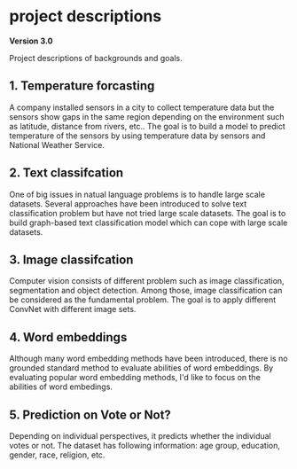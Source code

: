 # project descriptions

**Version 3.0**

Project descriptions of backgrounds and goals. 

## 1. Temperature forcasting

A company installed sensors in a city to collect temperature data but the sensors show gaps in the same region depending on the environment such as latitude, distance from rivers, etc.. The goal is to build a model to predict temperature of the sensors by using temperature data by sensors and National Weather Service. 

## 2. Text classifcation

One of big issues in natual language problems is to handle large scale datasets. Several approaches have been introduced to solve text classification problem but have not tried large scale datasets. The goal is to build graph-based text classification model which can cope with large scale datasets. 

## 3. Image classifcation

Computer vision consists of different problem such as image classification, segmentation and object detection. Among those, image classification can be considered as the fundamental problem. The goal is to apply different ConvNet with different image sets. 

## 4. Word embeddings

Although many word embedding methods have been introduced, there is no grounded standard method to evaluate abilities of word embeddings. By evaluating popular word embedding methods, I'd like to focus on the abilities of word embedings. 

## 5. Prediction on Vote or Not? 

Depending on individual perspectives, it predicts whether the individual votes or not. The dataset has following information: age group, education, gender, race, religion, etc. 

